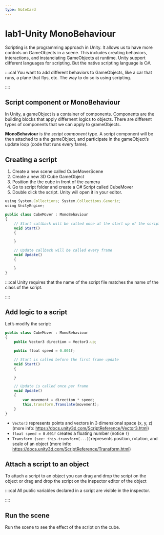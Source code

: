 ```yaml
---
type: NoteCard
---
```


# lab1-Unity MonoBehaviour
Scripting is the programming approach in Unity. It allows us to have more controls on GameObjects in a scene. This includes creating behaviors, interactions, and instanciating GameObjects at runtime. Unity support different languages for scripting. But the native scripting language is C#.

::::cal
You want to add different behaviors to GameObjects, like a car that runs, a plane that flys, etc. The way to do so is using scripting.

::::

## Script component or **MonoBehaviour**

In Unity, a gameObject is a container of components. Components are the building blocks that apply differnent logics to objects. There are different types of components that we can apply to grameObjects.

**MonoBehaviour** is *the script component* type. A script component will be then attached to a the gameObject, and participate in the gameObject’s update loop (code that runs every fame).

## Creating a script

1.  Create a new scene called CubeMoverScene
2.  Create a new 3D Cube GameObject
3.  Position the the cube in front of the camera
4.  Go to script folder and create a C# Script called CubeMover
5.  Double click the script. Unity will open it in your editor.

```js
using System.Collections; System.Collections.Generic;
using UnityEngine;

public class CubeMover : MonoBehaviour
{
    // Start callback will be called once at the start up of the script
    void Start()
    {

    }

    // Update callback will be called every frame
    void Update()
    {

    }
}
```

::::cal
Unity requires that the name of the script file matches the name of the class of the script.

::::

## Add logic to a script

Let’s modify the script:

```js
public class CubeMover : MonoBehaviour
{
    public Vector3 direction = Vector3.up;

    public float speed = 0.001f;

    // Start is called before the first frame update
    void Start()
    {

    }

    // Update is called once per frame
    void Update()
    {
        var movement = direction * speed;
        this.transform.Translate(movement);
    }
}
```

*   `Vector3` represents points and vectors in 3 dimensional space (x, y, z) (more info: <https://docs.unity3d.com/ScriptReference/Vector3.html>)
*   `float speed = 0.001f` creates a floating number (notice `f`)
*   `Transform (see: this.transform(...))`represents position, rotation, and scale of an object (more info: <https://docs.unity3d.com/ScriptReference/Transform.html>)

## Attach a script to an object

To attach a script to an object you can drag and drop the script on the object or drag and drop the script on the inspector editor of the object

::::cal
All public variables declared in a script are visible in the inspector.

::::

## Run the scene

Run the scene to see the effect of the script on the cube.
